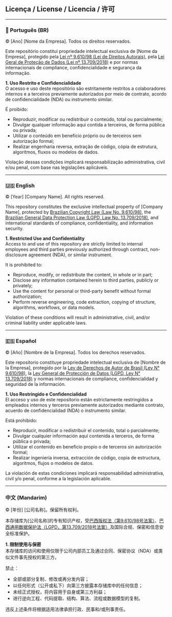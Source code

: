 ## Licença / License / Licencia / 许可

---

### 📜 Português (BR)
© [Ano] [Nome da Empresa]. Todos os direitos reservados.

Este repositório constitui propriedade intelectual exclusiva de [Nome da Empresa], protegido pela [Lei nº 9.610/98 (Lei de Direitos Autorais)](https://www.planalto.gov.br/ccivil_03/leis/l9610.htm), pela [Lei Geral de Proteção de Dados (Lei nº 13.709/2018)](https://www.planalto.gov.br/ccivil_03/_ato2015-2018/2018/lei/l13709.htm) e por normas internacionais de compliance, confidencialidade e segurança da informação.

**1. Uso Restrito e Confidencialidade**  
O acesso e uso deste repositório são estritamente restritos a colaboradores internos e a terceiros previamente autorizados por meio de contrato, acordo de confidencialidade (NDA) ou instrumento similar.

É proibido:

- Reproduzir, modificar ou redistribuir o conteúdo, total ou parcialmente;
- Divulgar qualquer informação aqui contida a terceiros, de forma pública ou privada;
- Utilizar o conteúdo em benefício próprio ou de terceiros sem autorização formal;
- Realizar engenharia reversa, extração de código, cópia de estrutura, algoritmos, fluxos ou modelos de dados.

Violação dessas condições implicará responsabilização administrativa, civil e/ou penal, com base nas legislações aplicáveis.

---

### 🇺🇸 English
© [Year] [Company Name]. All rights reserved.

This repository constitutes the exclusive intellectual property of [Company Name], protected by [Brazilian Copyright Law (Law No. 9.610/98)](https://www.planalto.gov.br/ccivil_03/leis/l9610.htm), the [Brazilian General Data Protection Law (LGPD, Law No. 13.709/2018)](https://www.planalto.gov.br/ccivil_03/_ato2015-2018/2018/lei/l13709.htm), and international standards of compliance, confidentiality, and information security.

**1. Restricted Use and Confidentiality**  
Access to and use of this repository are strictly limited to internal employees and third parties previously authorized through contract, non-disclosure agreement (NDA), or similar instrument.

It is prohibited to:

- Reproduce, modify, or redistribute the content, in whole or in part;
- Disclose any information contained herein to third parties, publicly or privately;
- Use the content for personal or third-party benefit without formal authorization;
- Perform reverse engineering, code extraction, copying of structure, algorithms, workflows, or data models.

Violation of these conditions will result in administrative, civil, and/or criminal liability under applicable laws.

---

### 🇪🇸 Español
© [Año] [Nombre de la Empresa]. Todos los derechos reservados.

Este repositorio constituye propriedade intelectual exclusiva de [Nombre de la Empresa], protegido por la [Ley de Derechos de Autor de Brasil (Ley N° 9.610/98)](https://www.planalto.gov.br/ccivil_03/leis/l9610.htm), la [Ley General de Protección de Datos (LGPD, Ley N° 13.709/2018)](https://www.planalto.gov.br/ccivil_03/_ato2015-2018/2018/lei/l13709.htm) y normas internacionais de compliance, confidencialidad y seguridad de la información.

**1. Uso Restringido e Confidencialidad**  
El acceso y uso de este repositorio están estrictamente restringidos a empleados internos y terceros previamente autorizados mediante contrato, acuerdo de confidencialidad (NDA) o instrumento similar.

Está prohibido:

- Reproducir, modificar o redistribuir el contenido, total o parcialmente;
- Divulgar cualquier información aquí contenida a terceros, de forma pública o privada;
- Utilizar el contenido en beneficio propio o de terceros sin autorización formal;
- Realizar ingeniería inversa, extracción de código, copia de estructura, algoritmos, flujos o modelos de datos.

La violación de estas condiciones implicará responsabilidad administrativa, civil y/o penal, conforme a la legislación aplicable.

---

### 中文 (Mandarim)
© [年份] [公司名称]。保留所有权利。

本存储库为[公司名称]的专有知识产权，受[巴西版权法（第9.610/98号法案）](https://www.planalto.gov.br/ccivil_03/leis/l9610.htm)、[巴西通用数据保护法（LGPD，第13.709/2018号法案）](https://www.planalto.gov.br/ccivil_03/_ato2015-2018/2018/lei/l13709.htm)及国际合规、保密和信息安全标准保护。

**1. 限制使用与保密**  
本存储库的访问和使用仅限于公司内部员工及通过合同、保密协议（NDA）或类似文件事先授权的第三方。

禁止：

- 全部或部分复制、修改或再分发内容；
- 以任何形式（公开或私下）向第三方披露本存储库中的任何信息；
- 未经正式授权，将内容用于自身或第三方利益；
- 进行逆向工程、代码提取、结构、算法、流程或数据模型的复制。

违反上述条件将根据适用法律承担行政、民事和/或刑事责任。
